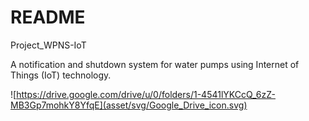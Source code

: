 # README

Project_WPNS-IoT

A notification and shutdown system for water pumps using Internet of Things (IoT) technology.

![https://drive.google.com/drive/u/0/folders/1-4541lYKCcQ_6zZ-MB3Gp7mohkY8YfqE](asset/svg/Google_Drive_icon.svg)